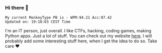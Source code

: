 ### Hi there 👋
<!-- PB START -->
```
My current MonkeyType PB is - WPM:94.21 Acc:97.42
Updated on: 19:18:03 CEST Time
```
<!-- PB END -->
I'm an IT person, just overall. I like CTFs, hacking, coding games, making Python apps. Just a lot of stuff.
You can check out my website [here](https://skill3472.github.io/).
I will probably add some interesting stuff here, when I get the idea to do so. Take care ❤️
